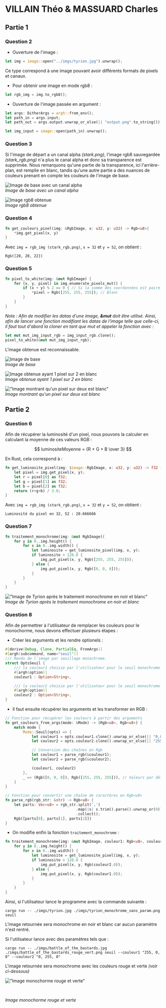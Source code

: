 # VILLAIN Théo & MASSUARD Charles

## Partie 1

### Question 2

- Ouverture de l'image :
```rs
let img = image::open("../imgs/tyrion.jpg").unwrap();
```

Ce type correspond à une image pouvant avoir différents formats de pixels et canaux.

- Pour obtenir une image en mode rgb8 :
```rs
let rgb_img = img.to_rgb8();
```

- Ouverture de l'image passée en argument :
```rs
let args: DitherArgs = argh::from_env();
let path_in = args.input;
let path_out = args.output.unwrap_or_else(|| "output.png".to_string());

let img_input = image::open(path_in).unwrap();
```

### Question 3

Si l'image de départ a un canal alpha *(stark.png)*, l'image rgb8 sauvegardée *(stark_rgb.png)* n'a plus le canal alpha et donc sa transparence est supprimée. Nous remarquons qu'une partie de la transparence, ici l'arrière-plan, est remplie en blanc, tandis qu'une autre partie a des nuances de couleurs prenant en compte les couleurs de l'image de base.

![Image de base avec un canal alpha](./imgs/stark.png)
<br>
*Image de base avec un canal alpha*

![Image rgb8 obtenue](./imgs/stark_rgb.png)
<br>
*Image rgb8 obtenue*

### Question 4

```rs
fn get_couleurs_pixel(img: &RgbImage, x: u32, y: u32) -> Rgb<u8>{
    *img.get_pixel(x, y)
}
```  

Avec ```img = rgb_img (stark_rgb.png)```, ```x = 32``` et ```y = 52```, on obtient :  

```Rgb([20, 20, 22])```

### Question 5

```rs
fn pixel_to_white(img: &mut RgbImage) {
    for (x, y, pixel) in img.enumerate_pixels_mut() {
        if (x + y) % 2 == 0 { // Si la somme des coordonnées est paire
            *pixel = Rgb([255, 255, 255]); // Blanc
        }
    }
}
```

*Note : Afin de modifier les datas d'une image, __&mut__ doit être utilisé. Ainsi, afin de lancer une fonction modifiant les datas de l'image telle que celle-ci, il faut tout d'abord la cloner en tant que mut et appeler la fonction avec :*

```rs
let mut mut_img_input_rgb = img_input_rgb.clone();
pixel_to_white(&mut mut_img_input_rgb);
```

L'image obtenue est reconnaissable.

![Image de base](./imgs/tyrion.jpg)
<br>
*Image de base*

![Image obtenue ayant 1 pixel sur 2 en blanc](./imgs/tyrion_white.png)
<br>
*Image obtenue ayant 1 pixel sur 2 en blanc*

!["Image montrant qu'un pixel sur deux est blanc"](./imgs/preuve_un_pixel_sur_deux_blanc.png)
<br>
*Image montrant qu'un pixel sur deux est blanc*


## Partie 2

### Question 6

Afin de récupérer la luminosité d'un pixel, nous pouvons la calculer en calculant la moyenne de ces valeurs RGB :

$$ luminositeMoyenne = {R + G + B \over 3} $$

En Rust, cela correspond à :

```rs
fn get_luminosite_pixel(img: $image::RgbImage, x: u32, y: u32) -> f32 {
    let pixel = img.get_pixel(x, y);
    let r = pixel[0] as f32;
    let g = pixel[1] as f32;
    let b = pixel[2] as f32;
    return (r+g+b) / 3.0;
}
```

Avec ```img = rgb_img (stark_rgb.png)```, ```x = 32``` et ```y = 52```, on obtient :  

```Luminosité du pixel en 32, 52 : 20.666666```

### Question 7

```rs
fn traitement_monochrome(img: &mut RgbImage){
    for y in 0..img.height() {
        for x in 0..img.width() {
            let luminosite = get_luminosite_pixel(img, x, y);
            if luminosite > 128.0 {
                img.put_pixel(x, y, Rgb([255, 255, 255]));
            } else {
                img.put_pixel(x, y, Rgb([0, 0, 0]));
            }
        }
    }
}
```

!["Image de Tyrion après le traitement monochrome en noir et blanc"](./imgs/tyrion_monochrome.png)
<br>
*Image de Tyrion après le traitement monochrome en noir et blanc*

### Question 8

Afin de permettrer à l'utilisateur de remplacer les couleurs pour le monochorme, nous devons effectuer plusieurs étapes :

- Créer les arguments et les rendre optionels :

```rs
#[derive(Debug, Clone, PartialEq, FromArgs)]
#[argh(subcommand, name="seuil")]
/// Rendu de l’image par seuillage monochrome.
struct OptsSeuil {
    /// la couleur1 choisie par l'utilisateur pour le seuil monochrome
    #[argh(option)]
    couleur1 : Option<String>,

    /// la couleur2 choisie par l'utilisateur pour le seuil monochrome
    #[argh(option)]
    couleur2 : Option<String>,
}
```

- Il faut ensuite récupérer les arguments et les transformer en RGB :

```rs
// Fonction pour récupérer les couleurs à partir des arguments
fn get_couleurs_from_args(mode: &Mode) -> (Rgb<u8>, Rgb<u8>) {
    match mode {
        Mode::Seuil(opts) => {
            let couleur1 = opts.couleur1.clone().unwrap_or_else(|| "0,0,0".to_string()); // Valeur par défaut noire
            let couleur2 = opts.couleur2.clone().unwrap_or_else(|| "255,255,255".to_string()); // Valeur par défaut blanche

            // Conversion des chaînes en Rgb
            let couleur1 = parse_rgb(&couleur1);
            let couleur2 = parse_rgb(&couleur2);

            (couleur1, couleur2)
        },
        _ => (Rgb([0, 0, 0]), Rgb([255, 255, 255])), // Valeurs par défaut si pas de couleur spécifiée
    }
}

// Fonction pour convertir une chaîne de caractères en Rgb<u8>
fn parse_rgb(rgb_str: &str) -> Rgb<u8> {
    let parts: Vec<u8> = rgb_str.split(',')
                                .map(|s| s.trim().parse().unwrap_or(0)) // Parse chaque partie en u8
                                .collect();
    Rgb([parts[0], parts[1], parts[2]])
}
```

- On modifie enfin la fonction ```traitement_monochrome``` :

```rs
fn traitement_monochrome(img: &mut RgbImage, couleur1: Rgb<u8>, couleur2: Rgb<u8>){
    for y in 0..img.height() {
        for x in 0..img.width() {
            let luminosite = get_luminosite_pixel(img, x, y);
            if luminosite > 128.0 {
                img.put_pixel(x, y, Rgb(couleur2.0));
            } else {
                img.put_pixel(x, y, Rgb(couleur1.0));
            }
        }
    }
}
```

Ainsi, si l'utilisateur lance le programme avec la commande suivante :

```cargo run -- ./imgs/tyrion.jpg ./imgs/tyrion_monochrome_sans_param.png seuil```

L'image retournée sera monochrome en noir et blanc car aucun paramètre n'est rentré.

Si l'utilisateur lance avec des paramètres tels que :

```cargo run -- ./imgs/battle_of_the_bastards.jpg ./imgs/battle_of_the_bastards_rouge_vert.png seuil --couleur1 "255, 0, 0" --couleur2 "0, 255, 0"``` 

L'image retournée sera monochrome avec les couleurs rouge et verte *(voir ci-dessous)*

!["Image monochorme rouge et verte"](./imgs/battle_of_the_bastards_rouge_vert.png)

<br>

*Image monochorme rouge et verte*
